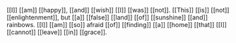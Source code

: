 [[I]] [[am]] [[happy]], [[and]] [[wish]] [[I]] [[was]] [[not]]. [[This]] [[is]] [[not]] [[enlightenment]], but [[a]] [[false]] [[land]] [[of]] [[sunshine]] [[and]] rainbows. [[I]] [[am]] [[so]] afraid [[of]] [[finding]] [[a]] [[home]] [[that]] [[I]] [[cannot]] [[leave]] [[in]] [[grace]].